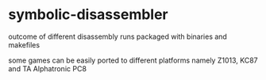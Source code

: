 # symbolic-disassembler

outcome of different disassembly runs packaged with binaries and makefiles

some games can be easily ported to different platforms namely Z1013, KC87 and TA Alphatronic PC8
